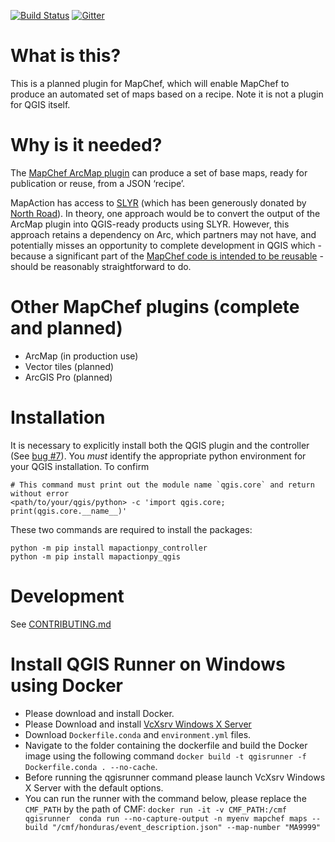 
[![Build Status](https://travis-ci.com/mapaction/mapactionpy_qgis.svg?branch=master)](https://travis-ci.com/mapaction/mapactionpy_qgis) 
[![Gitter](https://badges.gitter.im/mapaction/gsoc-ideas.svg)](https://gitter.im/mapaction/gsoc-ideas?utm_source=badge&utm_medium=badge&utm_campaign=pr-badge)

# What is this?

This is a planned plugin for MapChef, which will enable MapChef to produce an automated set of maps based on a recipe. Note it is not a plugin for QGIS itself.


# Why is it needed?

The [MapChef ArcMap plugin](https://github.com/mapaction/mapactionpy_arcmap) can produce a set of base maps, ready for publication or reuse, from a JSON ‘recipe’.

MapAction has access to [SLYR](https://north-road.com/slyr) (which has been generously donated by [North Road](https://north-road.com)). In theory, one approach would be to convert the output of the ArcMap plugin into QGIS-ready products using SLYR. However, this approach retains a dependency on Arc, which partners may not have, and potentially misses an opportunity to complete development in QGIS which - because a significant part of the [MapChef code is intended to be reusable](https://github.com/mapaction/mapactionpy_controller) - should be reasonably straightforward to do.


# Other MapChef plugins (complete and planned)

* ArcMap (in production use)
* Vector tiles (planned)
* ArcGIS Pro (planned)

# Installation

It is necessary to explicitly install both the QGIS plugin and the controller (See [bug #7](https://github.com/mapaction/mapactionpy_qgis/issues/7)). You _must_ identify the appropriate python environment for your QGIS installation. To confirm 

```
# This command must print out the module name `qgis.core` and return without error
<path/to/your/qgis/python> -c 'import qgis.core; print(qgis.core.__name__)'
```

These two commands are required to install the packages:
```
python -m pip install mapactionpy_controller
python -m pip install mapactionpy_qgis
```

# Development

See [CONTRIBUTING.md](CONTRIBUTING.md)


# Install QGIS Runner on Windows using Docker

* Please download and install Docker.
* Please Download and install [VcXsrv Windows X Server](https://sourceforge.net/projects/vcxsrv/)
* Download `Dockerfile.conda` and `environment.yml` files.
* Navigate to the folder containing the dockerfile and build the Docker image using the following command `docker build -t qgisrunner -f Dockerfile.conda . --no-cache`.
* Before running the qgisrunner command please launch VcXsrv Windows X Server with the default options.
* You can run the runner with the command below, please replace the `CMF_PATH` by the path of CMF:
`docker run -it -v CMF_PATH:/cmf qgisrunner  conda run --no-capture-output -n myenv mapchef maps --build "/cmf/honduras/event_description.json" --map-number "MA9999"`
